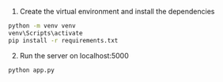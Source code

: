 1. Create the virtual environment and install the dependencies

```bash
python -m venv venv
venv\Scripts\activate
pip install -r requirements.txt
```

2. Run the server on localhost:5000

```bash
python app.py
```
